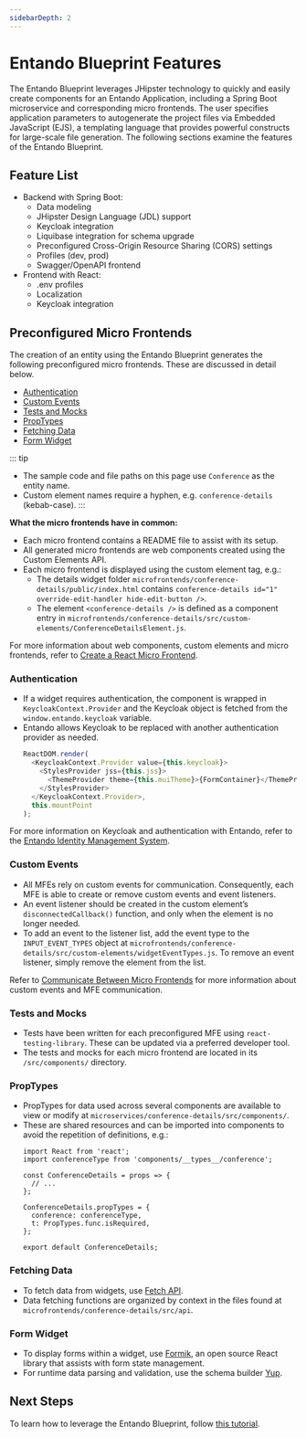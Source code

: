 ```yaml
---
sidebarDepth: 2
---
```

# Entando Blueprint Features

The Entando Blueprint leverages JHipster technology to quickly and easily create components for an Entando Application, including a Spring Boot microservice and corresponding micro frontends. The user specifies application parameters to autogenerate the project files via Embedded JavaScript (EJS), a templating language that provides powerful constructs for large-scale file generation. The following sections examine the features of the Entando Blueprint.

## Feature List
* Backend with Spring Boot:
  * Data modeling
  * JHipster Design Language (JDL) support 
  * Keycloak integration 
  * Liquibase integration for schema upgrade
  * Preconfigured Cross-Origin Resource Sharing (CORS) settings
  * Profiles (dev, prod)
  * Swagger/OpenAPI frontend
* Frontend with React:
  * .env profiles
  * Localization
  * Keycloak integration

## Preconfigured Micro Frontends
The creation of an entity using the Entando Blueprint generates the following preconfigured micro frontends. These are discussed in detail below. 
* [Authentication](#authentication)
* [Custom Events](#custom-events)
* [Tests and Mocks](#tests-and-mocks)
* [PropTypes](#proptypes)
* [Fetching Data](#fetching-data)
* [Form Widget](#form-widget)

::: tip 
- The sample code and file paths on this page use `Conference` as the entity name.
- Custom element names require a hyphen, e.g. `conference-details` (kebab-case).
:::


**What the micro frontends have in common:**
* Each micro frontend contains a README file to assist with its setup.
* All generated micro frontends are web components created using the Custom Elements
API.
* Each micro frontend is displayed using the custom element tag, e.g.:
   - The details widget folder `microfrontends/conference-details/public/index.html` contains `conference-details id="1" override-edit-handler hide-edit-button />`. 
   - The element `<conference-details />` is defined as a component entry in `microfrontends/conference-details/src/custom-elements/ConferenceDetailsElement.js`.

For more information about web components, custom elements and micro frontends, refer to [Create a React Micro Frontend](../../tutorials/create/mfe/react.md).

### Authentication

- If a widget requires authentication, the component is wrapped in `KeycloakContext.Provider` and the Keycloak object is fetched from the `window.entando.keycloak` variable. 
- Entando allows Keycloak to be replaced with another authentication provider as needed.
    ``` js
    ReactDOM.render(
      <KeycloakContext.Provider value={this.keycloak}>
        <StylesProvider jss={this.jss}>
          <ThemeProvider theme={this.muiTheme}>{FormContainer}</ThemeProvider>
        </StylesProvider>
      </KeycloakContext.Provider>,
      this.mountPoint
    );
    ```

For more information on Keycloak and authentication with Entando, refer to the [Entando Identity Management System](../consume/identity-management.md#authentication).

### Custom Events

- All MFEs rely on custom events for communication. Consequently, each MFE is able to create or remove custom events and event listeners.  
- An event listener should be created in the custom element’s `disconnectedCallback()` function, and only when the element is no longer needed.
- To add an event to the listener list, add the event type to the `INPUT_EVENT_TYPES` object at
`microfrontends/conference-details/src/custom-elements/widgetEventTypes.js`. To remove an event listener, simply remove the element from the list.

Refer to [Communicate Between Micro Frontends](../../tutorials/create/mfe/communication.md) for more information about custom events and MFE communication.

### Tests and Mocks

- Tests have been written for each preconfigured MFE using `react-testing-library`. These can be updated via a preferred developer tool.
- The tests and mocks for each micro frontend are located in its `/src/components/` directory. 

### PropTypes

- PropTypes for data used across several components are available to view or modify at `microservices/conference-details/src/components/`. 
- These are shared resources and can be imported into components to avoid the repetition of definitions, e.g.:
    ``` shell
    import React from 'react';
    import conferenceType from 'components/__types__/conference';

    const ConferenceDetails = props => {
      // ...
    };

    ConferenceDetails.propTypes = {
      conference: conferenceType,
      t: PropTypes.func.isRequired,
    };

    export default ConferenceDetails;
    ```

### Fetching Data

- To fetch data from widgets, use [Fetch API](https://developer.mozilla.org/en-US/docs/Web/API/Fetch_API). 
- Data fetching functions are organized by context in the files found at `microfrontends/conference-details/src/api`.

### Form Widget

- To display forms within a widget, use [Formik](https://jaredpalmer.com/formik), an open source React library that assists with form state management. 
- For runtime data parsing and validation, use the schema builder [Yup](https://github.com/jquense/yup). 

## Next Steps

To learn how to leverage the Entando Blueprint, follow [this tutorial](../../tutorials/create/ms/generate-microservices-and-micro-frontends.md).